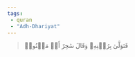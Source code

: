 ```yaml
---
tags: 
 - quran 
 - "Adh-Dhariyat"
---
```


> فَتَوَلَّىٰ بِرُكۡنِهِۦ وَقَالَ سَٰحِرٌ أَوۡ مَجۡنُونٞ
